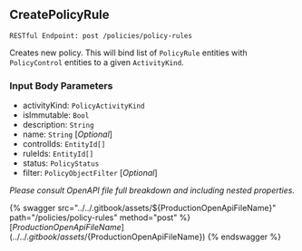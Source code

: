 
## CreatePolicyRule
`RESTful Endpoint: post /policies/policy-rules`

Creates new policy. This will bind list of `PolicyRule` entities with `PolicyControl` entities to a given `ActivityKind`.


### Input Body Parameters
* activityKind: `PolicyActivityKind` 
* isImmutable: `Bool` 
* description: `String` 
* name: `String` [_Optional_] 
* controlIds: `EntityId[]` 
* ruleIds: `EntityId[]` 
* status: `PolicyStatus` 
* filter: `PolicyObjectFilter` [_Optional_] 

_Please consult OpenAPI file full breakdown and including nested properties._


{% swagger src="../../.gitbook/assets/${ProductionOpenApiFileName}" path="/policies/policy-rules" method="post" %}
[${ProductionOpenApiFileName}](../../.gitbook/assets/${ProductionOpenApiFileName})
{% endswagger %}
